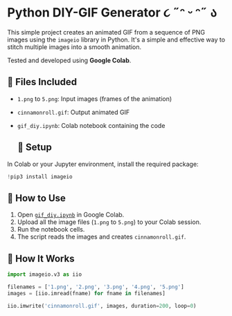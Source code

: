 # Python DIY-GIF Generator ૮ ˶ᵔ ᵕ ᵔ˶ ა

This simple project creates an animated GIF from a sequence of PNG images using the `imageio` library in Python. It's a simple and effective way to stitch multiple images into a smooth animation.

Tested and developed using **Google Colab**.

## 📁 Files Included

- `1.png` to `5.png`: Input images (frames of the animation)
- `cinnamonroll.gif`: Output animated GIF
- `gif_diy.ipynb`: Colab notebook containing the code

  ## 🔧 Setup

In Colab or your Jupyter environment, install the required package:

```python
!pip3 install imageio
```

## 🚀 How to Use

1. Open [`gif_diy.ipynb`](https://colab.research.google.com/) in Google Colab.
2. Upload all the image files (`1.png` to `5.png`) to your Colab session.
3. Run the notebook cells.
4. The script reads the images and creates `cinnamonroll.gif`.

## 🧠 How It Works

```python
import imageio.v3 as iio

filenames = ['1.png', '2.png', '3.png', '4.png', '5.png']
images = [iio.imread(fname) for fname in filenames]

iio.imwrite('cinnamonroll.gif', images, duration=200, loop=0)
```


